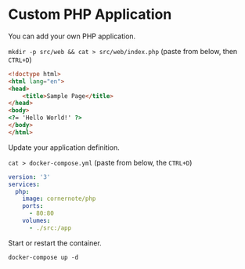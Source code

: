 # Custom PHP Application

You can add your own PHP application.

`mkdir -p src/web && cat > src/web/index.php` (paste from below, then `CTRL+D`)

```html
<!doctype html>
<html lang="en">
<head>
    <title>Sample Page</title>
</head>
<body>
<?= 'Hello World!' ?>
</body>
</html>
```

Update your application definition.

`cat > docker-compose.yml` (paste from below, the `CTRL+D`)

```yaml
version: '3'
services:
  php:
    image: cornernote/php
    ports:
      - 80:80
    volumes:
      - ./src:/app
```

Start or restart the container.
    
```shell script
docker-compose up -d
```
